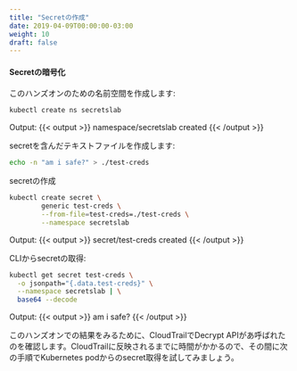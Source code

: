```yaml
---
title: "Secretの作成"
date: 2019-04-09T00:00:00-03:00
weight: 10
draft: false
---
```



<!--
#### Encrypt Your Secret
-->
#### Secretの暗号化

<!--
Create a namespace for this exercise:
-->
このハンズオンのための名前空間を作成します:

```bash
kubectl create ns secretslab
```
Output: 
{{< output >}}
namespace/secretslab created
{{< /output >}}

<!--
Create a text file containing your secret:
-->
secretを含んだテキストファイルを作成します:
```bash
echo -n "am i safe?" > ./test-creds
```

<!--
Create your secret
-->
secretの作成
```bash
kubectl create secret \
        generic test-creds \
        --from-file=test-creds=./test-creds \
        --namespace secretslab
```
Output: 
{{< output >}}
secret/test-creds created
{{< /output >}}

<!--
Retrieve the secret via the CLI:
-->
CLIからsecretの取得:
```bash
kubectl get secret test-creds \
  -o jsonpath="{.data.test-creds}" \
  --namespace secretslab | \
  base64 --decode
```

Output: 
{{< output >}}
am i safe?
{{< /output >}}

<!--
At the conclusion of this lab, we will validate the Decrypt API call in CloudTrail. It will take some time for the event to be viewable in CloudTrail. So, let's go to the next step and attempt to retrieve the secret using a Kubernetes pod.
-->
このハンズオンでの結果をみるために、CloudTrailでDecrypt APIがあ呼ばれたのを確認します。CloudTrailに反映されるまでに時間がかかるので、その間に次の手順でKubernetes podからのsecret取得を試してみましょう。
